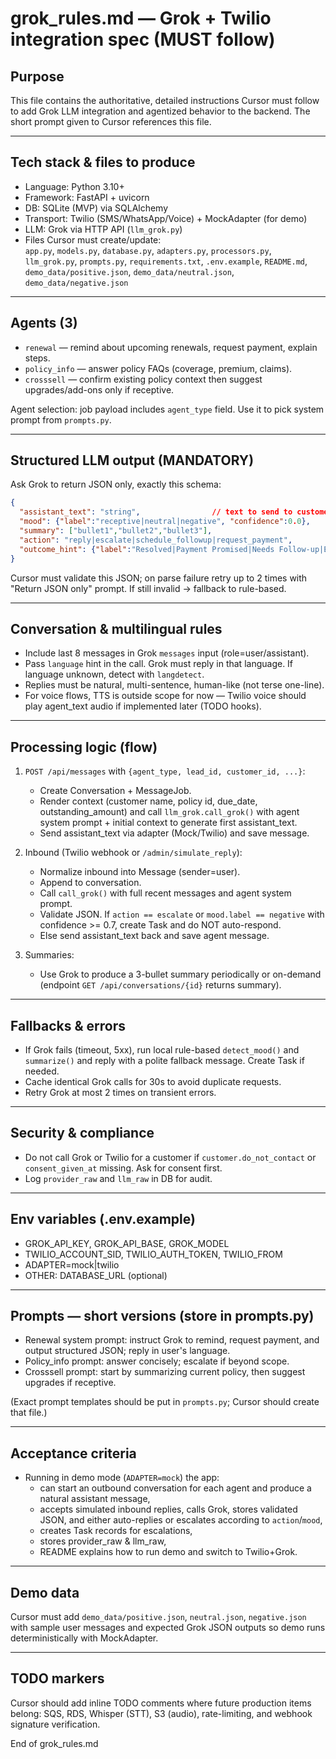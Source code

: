 # grok_rules.md — Grok + Twilio integration spec (MUST follow)

## Purpose
This file contains the authoritative, detailed instructions Cursor must follow to add Grok LLM integration and agentized behavior to the backend. The short prompt given to Cursor references this file.

---

## Tech stack & files to produce
- Language: Python 3.10+
- Framework: FastAPI + uvicorn
- DB: SQLite (MVP) via SQLAlchemy
- Transport: Twilio (SMS/WhatsApp/Voice) + MockAdapter (for demo)
- LLM: Grok via HTTP API (`llm_grok.py`)
- Files Cursor must create/update:  
  `app.py`, `models.py`, `database.py`, `adapters.py`, `processors.py`, `llm_grok.py`, `prompts.py`, `requirements.txt`, `.env.example`, `README.md`, `demo_data/positive.json`, `demo_data/neutral.json`, `demo_data/negative.json`

---

## Agents (3)
- `renewal` — remind about upcoming renewals, request payment, explain steps.
- `policy_info` — answer policy FAQs (coverage, premium, claims).
- `crosssell` — confirm existing policy context then suggest upgrades/add-ons only if receptive.

Agent selection: job payload includes `agent_type` field. Use it to pick system prompt from `prompts.py`.

---

## Structured LLM output (MANDATORY)
Ask Grok to return JSON only, exactly this schema:
```json
{
  "assistant_text": "string",                // text to send to customer (in same language)
  "mood": {"label":"receptive|neutral|negative", "confidence":0.0},
  "summary": ["bullet1","bullet2","bullet3"],
  "action": "reply|escalate|schedule_followup|request_payment",
  "outcome_hint": {"label":"Resolved|Payment Promised|Needs Follow-up|Escalate","confidence":0.0}
}
```
Cursor must validate this JSON; on parse failure retry up to 2 times with "Return JSON only" prompt. If still invalid -> fallback to rule-based.

---

## Conversation & multilingual rules
- Include last 8 messages in Grok `messages` input (role=user/assistant).
- Pass `language` hint in the call. Grok must reply in that language. If language unknown, detect with `langdetect`.
- Replies must be natural, multi-sentence, human-like (not terse one-line).
- For voice flows, TTS is outside scope for now — Twilio voice should play agent_text audio if implemented later (TODO hooks).

---

## Processing logic (flow)
1. `POST /api/messages` with `{agent_type, lead_id, customer_id, ...}`:
   - Create Conversation + MessageJob.
   - Render context (customer name, policy id, due_date, outstanding_amount) and call `llm_grok.call_grok()` with agent system prompt + initial context to generate first assistant_text.
   - Send assistant_text via adapter (Mock/Twilio) and save message.

2. Inbound (Twilio webhook or `/admin/simulate_reply`):
   - Normalize inbound into Message (sender=user).
   - Append to conversation.
   - Call `call_grok()` with full recent messages and agent system prompt.
   - Validate JSON. If `action == escalate` or `mood.label == negative` with confidence >= 0.7, create Task and do NOT auto-respond.
   - Else send assistant_text back and save agent message.

3. Summaries:
   - Use Grok to produce a 3-bullet summary periodically or on-demand (endpoint `GET /api/conversations/{id}` returns summary).

---

## Fallbacks & errors
- If Grok fails (timeout, 5xx), run local rule-based `detect_mood()` and `summarize()` and reply with a polite fallback message. Create Task if needed.
- Cache identical Grok calls for 30s to avoid duplicate requests.
- Retry Grok at most 2 times on transient errors.

---

## Security & compliance
- Do not call Grok or Twilio for a customer if `customer.do_not_contact` or `consent_given_at` missing. Ask for consent first.
- Log `provider_raw` and `llm_raw` in DB for audit.

---

## Env variables (.env.example)
- GROK_API_KEY, GROK_API_BASE, GROK_MODEL
- TWILIO_ACCOUNT_SID, TWILIO_AUTH_TOKEN, TWILIO_FROM
- ADAPTER=mock|twilio
- OTHER: DATABASE_URL (optional)

---

## Prompts — short versions (store in prompts.py)
- Renewal system prompt: instruct Grok to remind, request payment, and output structured JSON; reply in user's language.
- Policy_info prompt: answer concisely; escalate if beyond scope.
- Crosssell prompt: start by summarizing current policy, then suggest upgrades if receptive.

(Exact prompt templates should be put in `prompts.py`; Cursor should create that file.)

---

## Acceptance criteria
- Running in demo mode (`ADAPTER=mock`) the app:
  - can start an outbound conversation for each agent and produce a natural assistant message,
  - accepts simulated inbound replies, calls Grok, stores validated JSON, and either auto-replies or escalates according to `action`/`mood`,
  - creates Task records for escalations,
  - stores provider_raw & llm_raw,
  - README explains how to run demo and switch to Twilio+Grok.

---

## Demo data
Cursor must add `demo_data/positive.json`, `neutral.json`, `negative.json` with sample user messages and expected Grok JSON outputs so demo runs deterministically with MockAdapter.

---

## TODO markers
Cursor should add inline TODO comments where future production items belong: SQS, RDS, Whisper (STT), S3 (audio), rate-limiting, and webhook signature verification.

End of grok_rules.md
